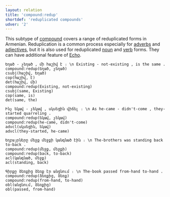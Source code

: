 ```yaml
---
layout: relation
title: 'compound:redup'
shortdef: 'reduplicated compounds'
udver: '2'
---
```


This subtype of [compound]() covers a range of reduplicated forms in Armenian.
Reduplication is a common process especially for [adverbs](ADV) and [adjectives](ADJ),
but it is also used for reduplicated [noun](NOUN) and [verb](VERB) forms. They can have additional feature of [Echo]().

~~~ sdparse
Եղած - չեղած , մի հաշիվ է ։ \n Existing - not-existing , is the same .
compound:redup(Եղած, չեղած)
csubj(հաշիվ, Եղած)
cop(հաշիվ, է)
det(հաշիվ, մի)
compound:redup(Existing, not-existing)
csubj(same, Existing)
cop(same, is)
det(same, the)
~~~

~~~ sdparse
Ինչ եկավ - չեկավ , սկսեցին վիճել ։ \n As he-came - didn't-come , they-started quarreling .
compound:redup(եկավ, չեկավ)
compound:redup(he-came, didn't-come)
advcl(սկսեցին, եկավ)
advcl(they-started, he-came)
~~~

~~~ sdparse
Եղբայրները մեջք մեջքի կանգնած էին ։ \n The-brothers was standing back to-back .
compound:redup(մեջք, մեջքի)
compound:redup(back, to-back)
acl(կանգնած, մեջք)
acl(standing, back)
~~~

~~~ sdparse
Գիրքը ձեռքից ձեռք էր անցնում ։ \n The-book passed from-hand to-hand .
compound:redup(ձեռքից, ձեռք)
compound:redup(from-hand, to-hand)
obl(անցնում, ձեռքից)
obl(passed, from-hand)
~~~
<!-- Interlanguage links updated Čt lis 12 09:43:19 CET 2020 -->
